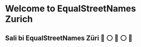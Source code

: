 # Welcome to EqualStreetNames Zurich
## Sali bi EqualStreetNames Züri :blue_heart: :white_circle: :blue_heart: :white_circle: :blue_heart:
